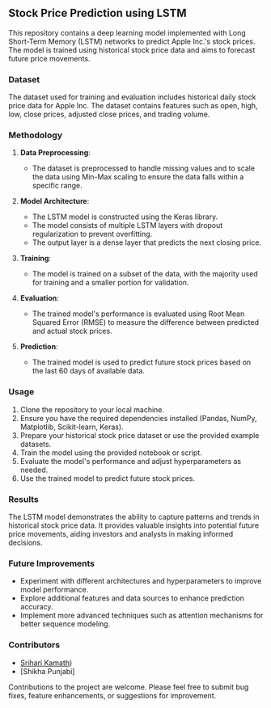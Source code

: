## Stock Price Prediction using LSTM

This repository contains a deep learning model implemented with Long Short-Term Memory (LSTM) networks to predict Apple Inc.'s stock prices. The model is trained using historical stock price data and aims to forecast future price movements.

### Dataset

The dataset used for training and evaluation includes historical daily stock price data for Apple Inc. The dataset contains features such as open, high, low, close prices, adjusted close prices, and trading volume.

### Methodology

1. **Data Preprocessing**:
   - The dataset is preprocessed to handle missing values and to scale the data using Min-Max scaling to ensure the data falls within a specific range.

2. **Model Architecture**:
   - The LSTM model is constructed using the Keras library.
   - The model consists of multiple LSTM layers with dropout regularization to prevent overfitting.
   - The output layer is a dense layer that predicts the next closing price.

3. **Training**:
   - The model is trained on a subset of the data, with the majority used for training and a smaller portion for validation.

4. **Evaluation**:
   - The trained model's performance is evaluated using Root Mean Squared Error (RMSE) to measure the difference between predicted and actual stock prices.

5. **Prediction**:
   - The trained model is used to predict future stock prices based on the last 60 days of available data.

### Usage

1. Clone the repository to your local machine.
2. Ensure you have the required dependencies installed (Pandas, NumPy, Matplotlib, Scikit-learn, Keras).
3. Prepare your historical stock price dataset or use the provided example datasets.
4. Train the model using the provided notebook or script.
5. Evaluate the model's performance and adjust hyperparameters as needed.
6. Use the trained model to predict future stock prices.

### Results

The LSTM model demonstrates the ability to capture patterns and trends in historical stock price data. It provides valuable insights into potential future price movements, aiding investors and analysts in making informed decisions.

### Future Improvements

- Experiment with different architectures and hyperparameters to improve model performance.
- Explore additional features and data sources to enhance prediction accuracy.
- Implement more advanced techniques such as attention mechanisms for better sequence modeling.

### Contributors

- [Srihari Kamath](https://github.com/SrihariKamath))
- [Shikha Punjabi]


Contributions to the project are welcome. Please feel free to submit bug fixes, feature enhancements, or suggestions for improvement.
